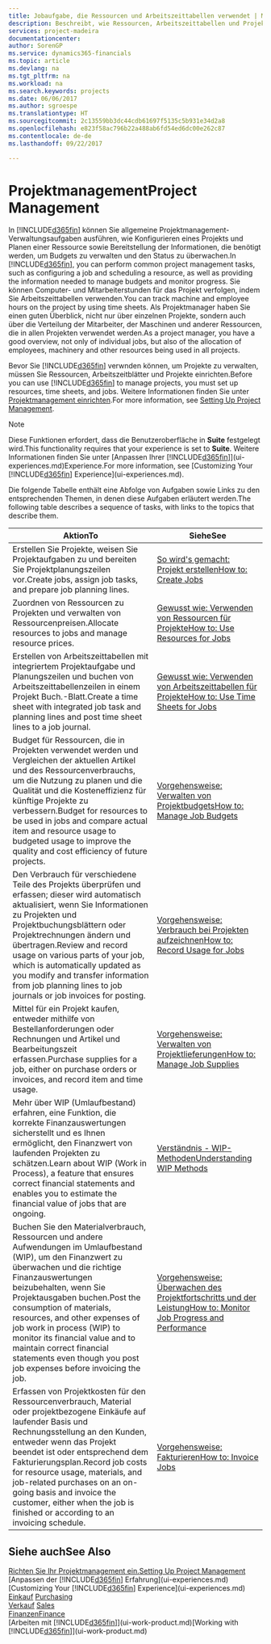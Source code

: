 ```yaml
---
title: Jobaufgabe, die Ressourcen und Arbeitszeittabellen verwendet | Microsoft Docs
description: Beschreibt, wie Ressourcen, Arbeitszeittabellen und Projekte genutzt werden, um Projekte zu verwalten.
services: project-madeira
documentationcenter: 
author: SorenGP
ms.service: dynamics365-financials
ms.topic: article
ms.devlang: na
ms.tgt_pltfrm: na
ms.workload: na
ms.search.keywords: projects
ms.date: 06/06/2017
ms.author: sgroespe
ms.translationtype: HT
ms.sourcegitcommit: 2c13559bb3dc44cdb61697f5135c5b931e34d2a8
ms.openlocfilehash: e823f58ac796b22a488ab6fd54ed6dc00e262c87
ms.contentlocale: de-de
ms.lasthandoff: 09/22/2017

---
```

# <a name="project-management"></a><span data-ttu-id="158b2-103">Projektmanagement</span><span class="sxs-lookup"><span data-stu-id="158b2-103">Project Management</span></span>
<span data-ttu-id="158b2-104">In [!INCLUDE[d365fin](includes/d365fin_md.md)] können Sie allgemeine Projektmanagement-Verwaltungsaufgaben ausführen, wie Konfigurieren eines Projekts und Planen einer Ressource sowie Bereitstellung der Informationen, die benötigt werden, um Budgets zu verwalten und den Status zu überwachen.</span><span class="sxs-lookup"><span data-stu-id="158b2-104">In [!INCLUDE[d365fin](includes/d365fin_md.md)], you can perform common project management tasks, such as configuring a job and scheduling a resource, as well as providing the information needed to manage budgets and monitor progress.</span></span> <span data-ttu-id="158b2-105">Sie können Computer- und Mitarbeiterstunden für das Projekt verfolgen, indem Sie Arbeitszeittabellen verwenden.</span><span class="sxs-lookup"><span data-stu-id="158b2-105">You can track machine and employee hours on the project by using time sheets.</span></span> <span data-ttu-id="158b2-106">Als Projektmanager haben Sie einen guten Überblick, nicht nur über einzelnen Projekte, sondern auch über die Verteilung der Mitarbeiter, der Maschinen und anderer Ressourcen, die in allen Projekten verwendet werden.</span><span class="sxs-lookup"><span data-stu-id="158b2-106">As a project manager, you have a good overview, not only of individual jobs, but also of the allocation of employees, machinery and other resources being used in all projects.</span></span>

<span data-ttu-id="158b2-107">Bevor Sie [!INCLUDE[d365fin](includes/d365fin_md.md)] verwnden können, um Projekte zu verwalten, müssen Sie Ressourcen, Arbeitszeitblätter und Projekte einrichten.</span><span class="sxs-lookup"><span data-stu-id="158b2-107">Before you can use [!INCLUDE[d365fin](includes/d365fin_md.md)] to manage projects, you must set up resources, time sheets, and jobs.</span></span> <span data-ttu-id="158b2-108">Weitere Informationen finden Sie unter [Projektmanagement einrichten](projects-setup-projects.md).</span><span class="sxs-lookup"><span data-stu-id="158b2-108">For more information, see [Setting Up Project Management](projects-setup-projects.md).</span></span>  

> [!NOTE]  
>   <span data-ttu-id="158b2-109">Diese Funktionen erfordert, dass die Benutzeroberfläche in **Suite** festgelegt wird.</span><span class="sxs-lookup"><span data-stu-id="158b2-109">This functionality requires that your experience is set to **Suite**.</span></span> <span data-ttu-id="158b2-110">Weitere Informationen finden Sie unter [Anpassen Ihrer [!INCLUDE[d365fin](includes/d365fin_md.md)]](ui-experiences.md)Experience.</span><span class="sxs-lookup"><span data-stu-id="158b2-110">For more information, see [Customizing Your [!INCLUDE[d365fin](includes/d365fin_md.md)] Experience](ui-experiences.md).</span></span>

<span data-ttu-id="158b2-111">Die folgende Tabelle enthält eine Abfolge von Aufgaben sowie Links zu den entsprechenden Themen, in denen diese Aufgaben erläutert werden.</span><span class="sxs-lookup"><span data-stu-id="158b2-111">The following table describes a sequence of tasks, with links to the topics that describe them.</span></span>

| <span data-ttu-id="158b2-112">Aktion</span><span class="sxs-lookup"><span data-stu-id="158b2-112">To</span></span> | <span data-ttu-id="158b2-113">Siehe</span><span class="sxs-lookup"><span data-stu-id="158b2-113">See</span></span> |
| --- | --- |
| <span data-ttu-id="158b2-114">Erstellen Sie Projekte, weisen Sie Projektaufgaben zu und bereiten Sie Projektplanungszeilen vor.</span><span class="sxs-lookup"><span data-stu-id="158b2-114">Create jobs, assign job tasks, and prepare job planning lines.</span></span> |[<span data-ttu-id="158b2-115">So wird's gemacht: Projekt erstellen</span><span class="sxs-lookup"><span data-stu-id="158b2-115">How to: Create Jobs</span></span>](projects-how-create-jobs.md) |
| <span data-ttu-id="158b2-116">Zuordnen von Ressourcen zu Projekten und verwalten von Ressourcenpreisen.</span><span class="sxs-lookup"><span data-stu-id="158b2-116">Allocate resources to jobs and manage resource prices.</span></span> |[<span data-ttu-id="158b2-117">Gewusst wie: Verwenden von Ressourcen für Projekte</span><span class="sxs-lookup"><span data-stu-id="158b2-117">How to: Use Resources for Jobs</span></span>](projects-how-use-resources.md) |
| <span data-ttu-id="158b2-118">Erstellen von Arbeitszeittabellen mit integriertem Projektaufgabe und Planungszeilen und buchen von Arbeitszeittabellenzeilen in einem Projekt Buch.-Blatt.</span><span class="sxs-lookup"><span data-stu-id="158b2-118">Create a time sheet with integrated job task and planning lines and post time sheet lines to a job journal.</span></span> |[<span data-ttu-id="158b2-119">Gewusst wie: Verwenden von Arbeitszeittabellen für Projekte</span><span class="sxs-lookup"><span data-stu-id="158b2-119">How to: Use Time Sheets for Jobs</span></span>](projects-how-use-time-sheets.md) |
| <span data-ttu-id="158b2-120">Budget für Ressourcen, die in Projekten verwendet werden und Vergleichen der aktuellen Artikel und des Ressourcenverbrauchs, um die Nutzung zu planen und die Qualität und die Kosteneffizienz für künftige Projekte zu verbessern.</span><span class="sxs-lookup"><span data-stu-id="158b2-120">Budget for resources to be used in jobs and compare actual item and resource usage to budgeted usage to improve the quality and cost efficiency of future projects.</span></span> |[<span data-ttu-id="158b2-121">Vorgehensweise: Verwalten von Projektbudgets</span><span class="sxs-lookup"><span data-stu-id="158b2-121">How to: Manage Job Budgets</span></span>](projects-how-manage-budgets.md) |
| <span data-ttu-id="158b2-122">Den Verbrauch für verschiedene Teile des Projekts überprüfen und erfassen; dieser wird automatisch aktualisiert, wenn Sie Informationen zu Projekten und Projektbuchungsblättern oder Projektrechnungen ändern und übertragen.</span><span class="sxs-lookup"><span data-stu-id="158b2-122">Review and record usage on various parts of your job, which is automatically updated as you modify and transfer information from job planning lines to job journals or job invoices for posting.</span></span> |[<span data-ttu-id="158b2-123">Vorgehensweise: Verbrauch bei Projekten aufzeichnen</span><span class="sxs-lookup"><span data-stu-id="158b2-123">How to: Record Usage for Jobs</span></span>](projects-how-record-job-usage.md) |
| <span data-ttu-id="158b2-124">Mittel für ein Projekt kaufen, entweder mithilfe von Bestellanforderungen oder Rechnungen und Artikel und Bearbeitungszeit erfassen.</span><span class="sxs-lookup"><span data-stu-id="158b2-124">Purchase supplies for a job, either on purchase orders or invoices, and record item and time usage.</span></span> |[<span data-ttu-id="158b2-125">Vorgehensweise: Verwalten von Projektlieferungen</span><span class="sxs-lookup"><span data-stu-id="158b2-125">How to: Manage Job Supplies</span></span>](projects-how-manage-project-supplies.md) |
| <span data-ttu-id="158b2-126">Mehr über WIP (Umlaufbestand) erfahren, eine Funktion, die korrekte Finanzauswertungen sicherstellt und es Ihnen ermöglicht, den Finanzwert von laufenden Projekten zu schätzen.</span><span class="sxs-lookup"><span data-stu-id="158b2-126">Learn about WIP (Work in Process), a feature that ensures correct financial statements and enables you to estimate the financial value of jobs that are ongoing.</span></span> |[<span data-ttu-id="158b2-127">Verständnis - WIP-Methoden</span><span class="sxs-lookup"><span data-stu-id="158b2-127">Understanding WIP Methods</span></span>](projects-understanding-wip.md) |
| <span data-ttu-id="158b2-128">Buchen Sie den Materialverbrauch, Ressourcen und andere Aufwendungen im Umlaufbestand (WIP), um den Finanzwert zu überwachen und die richtige Finanzauswertungen beizubehalten, wenn Sie Projektausgaben buchen.</span><span class="sxs-lookup"><span data-stu-id="158b2-128">Post the consumption of materials, resources, and other expenses of job work in process (WIP) to monitor its financial value and to maintain correct financial statements even though you post job expenses before invoicing the job.</span></span> |[<span data-ttu-id="158b2-129">Vorgehensweise: Überwachen des Projektfortschritts und der Leistung</span><span class="sxs-lookup"><span data-stu-id="158b2-129">How to: Monitor Job Progress and Performance</span></span>](projects-how-monitor-progress-performance.md) |
| <span data-ttu-id="158b2-130">Erfassen von Projektkosten für den Ressourcenverbrauch, Material oder projektbezogene Einkäufe auf laufender Basis und Rechnungsstellung an den Kunden, entweder wenn das Projekt beendet ist oder entsprechend dem Fakturierungsplan.</span><span class="sxs-lookup"><span data-stu-id="158b2-130">Record job costs for resource usage, materials, and job-related purchases on an on-going basis and invoice the customer, either when the job is finished or according to an invoicing schedule.</span></span> |[<span data-ttu-id="158b2-131">Vorgehensweise: Fakturieren</span><span class="sxs-lookup"><span data-stu-id="158b2-131">How to: Invoice Jobs</span></span>](projects-how-invoice-jobs.md) |

## <a name="see-also"></a><span data-ttu-id="158b2-132">Siehe auch</span><span class="sxs-lookup"><span data-stu-id="158b2-132">See Also</span></span>
[<span data-ttu-id="158b2-133">Richten Sie Ihr Projektmanagement ein.</span><span class="sxs-lookup"><span data-stu-id="158b2-133">Setting Up Project Management</span></span>](projects-setup-projects.md)  
<span data-ttu-id="158b2-134">[Anpassen der [!INCLUDE[d365fin](includes/d365fin_md.md)] Erfahrung](ui-experiences.md)    </span><span class="sxs-lookup"><span data-stu-id="158b2-134">[Customizing Your [!INCLUDE[d365fin](includes/d365fin_md.md)] Experience](ui-experiences.md)    </span></span>  
<span data-ttu-id="158b2-135">[Einkauf](purchasing-manage-purchasing.md)       </span><span class="sxs-lookup"><span data-stu-id="158b2-135">[Purchasing](purchasing-manage-purchasing.md)       </span></span>  
<span data-ttu-id="158b2-136">[Verkauf](sales-manage-sales.md)  </span><span class="sxs-lookup"><span data-stu-id="158b2-136">[Sales](sales-manage-sales.md)  </span></span>  
[<span data-ttu-id="158b2-137">Finanzen</span><span class="sxs-lookup"><span data-stu-id="158b2-137">Finance</span></span>](finance.md)  
<span data-ttu-id="158b2-138">[Arbeiten mit [!INCLUDE[d365fin](includes/d365fin_md.md)]](ui-work-product.md)</span><span class="sxs-lookup"><span data-stu-id="158b2-138">[Working with [!INCLUDE[d365fin](includes/d365fin_md.md)]](ui-work-product.md)</span></span>  

